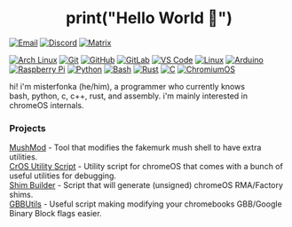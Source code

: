 <h1 align="center">print("Hello World 👋")</h1>

[![Email](https://img.shields.io/badge/-misterfonka@gmail.com-black?style=social&logo=Gmail)](mailto:misterfonka@gmail.com)
[![Discord](https://img.shields.io/badge/-@misterfonka-black?style=social&logo=Discord)](https://discord.com/users/871556779455176745)
[![Matrix](https://img.shields.io/badge/-@misterfonka:matrix.org-black?style=social&logo=Matrix)](https://matrix.org)

[![Arch Linux](https://img.shields.io/badge/-Arch%20Linux-white?style=flat&logo=ArchLinux)](https://archlinux.org)
[![Git](https://img.shields.io/badge/-Git-black?style=flat-square&logo=git)](https://git-scm.com)
[![GitHub](https://img.shields.io/badge/-GitHub-181717?style=flat-square&logo=github)](https://github.com)
[![GitLab](https://img.shields.io/badge/-GitLab-FCA121?style=flat-square&logo=gitlab)](https://gitlab.com)
[![VS Code](https://img.shields.io/badge/-VS%20Code-007ACC?style=flat-square&logo=visual-studio-code)](https://code.visualstudio.com)
[![Linux](https://img.shields.io/badge/Linux-black?style=flat-square&logo=linux)](https://linux.org)
[![Arduino](https://img.shields.io/badge/Arduino-black?style=flat-square&logo=arduino)](https://www.arduino.cc)
[![Raspberry Pi](https://img.shields.io/badge/-Raspberry%20Pi-C51A4A?style=flat-square&logo=Raspberry-Pi)](https://www.raspberrypi.com)
[![Python](https://img.shields.io/badge/-Python-black?style=flat-square&logo=Python)](https://www.python.org)
[![Bash](https://img.shields.io/badge/-Bash-white?style=flat-square&logo=Shell)](https://www.gnu.org/software/bash)
[![Rust](https://img.shields.io/badge/-Rust-orange?style=flat-square&logo=Rust)](https://www.rust-lang.org)
[![C](https://img.shields.io/badge/--black?style=flat-square&logo=C)](https://en.wikipedia.org/wiki/C_(programming_language))
[![ChromiumOS](https://img.shields.io/badge/ChromiumOS-white?style=flat-square&logo=google-chrome)](https://www.chromium.org/chromium-os/)

hi! i'm misterfonka (he/him), a programmer who currently knows<br>
bash, python, c, c++, rust, and assembly. i'm mainly interested in<br>
chromeOS internals.

### Projects

[MushMod](https://github.com/misterfonka/MushMod) - Tool that modifies the fakemurk mush shell to have extra utilities.<br>
[CrOS Utility Script](https://github.com/misterfonka/CrOS-Utility-Script) - Utility script for chromeOS that comes with a bunch of useful utilities for debugging.<br>
[Shim Builder](https://github.com/misterfonka/Shim-Builder) - Script that will generate (unsigned) chromeOS RMA/Factory shims.<br>
[GBBUtils](https://github.com/misterfonka/GBBUtils) - Useful script making modifying your chromebooks GBB/Google Binary Block flags easier.
